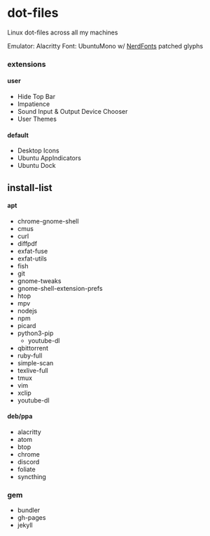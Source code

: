 # dot-files
Linux dot-files across all my machines

Emulator: Alacritty
Font: UbuntuMono w/ [NerdFonts](https://github.com/ryanoasis/nerd-fonts) patched glyphs

### extensions
#### user
- Hide Top Bar
- Impatience
- Sound Input & Output Device Chooser
- User Themes

#### default
- Desktop Icons
- Ubuntu AppIndicators
- Ubuntu Dock

## install-list
#### apt
- chrome-gnome-shell
- cmus
- curl
- diffpdf
- exfat-fuse
- exfat-utils
- fish
- git
- gnome-tweaks
- gnome-shell-extension-prefs
- htop
- mpv
- nodejs
- npm
- picard
- python3-pip
    - youtube-dl
- qbittorrent
- ruby-full
- simple-scan
- texlive-full
- tmux
- vim
- xclip
- youtube-dl

#### deb/ppa
- alacritty
- atom
- btop
- chrome
- discord
- foliate
- syncthing

### gem
- bundler
- gh-pages
- jekyll
